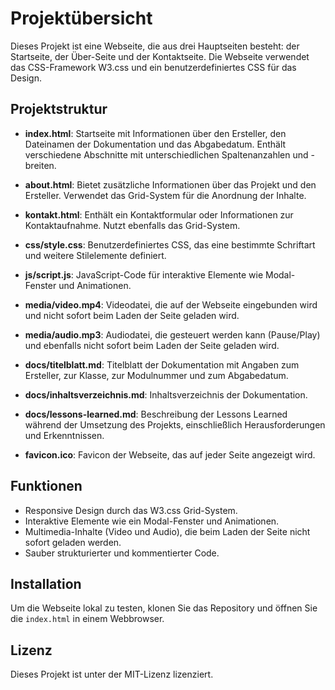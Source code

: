 # Projektübersicht

Dieses Projekt ist eine Webseite, die aus drei Hauptseiten besteht: der Startseite, der Über-Seite und der Kontaktseite. Die Webseite verwendet das CSS-Framework W3.css und ein benutzerdefiniertes CSS für das Design. 

## Projektstruktur

- **index.html**: Startseite mit Informationen über den Ersteller, den Dateinamen der Dokumentation und das Abgabedatum. Enthält verschiedene Abschnitte mit unterschiedlichen Spaltenanzahlen und -breiten.
  
- **about.html**: Bietet zusätzliche Informationen über das Projekt und den Ersteller. Verwendet das Grid-System für die Anordnung der Inhalte.

- **kontakt.html**: Enthält ein Kontaktformular oder Informationen zur Kontaktaufnahme. Nutzt ebenfalls das Grid-System.

- **css/style.css**: Benutzerdefiniertes CSS, das eine bestimmte Schriftart und weitere Stilelemente definiert.

- **js/script.js**: JavaScript-Code für interaktive Elemente wie Modal-Fenster und Animationen.

- **media/video.mp4**: Videodatei, die auf der Webseite eingebunden wird und nicht sofort beim Laden der Seite geladen wird.

- **media/audio.mp3**: Audiodatei, die gesteuert werden kann (Pause/Play) und ebenfalls nicht sofort beim Laden der Seite geladen wird.

- **docs/titelblatt.md**: Titelblatt der Dokumentation mit Angaben zum Ersteller, zur Klasse, zur Modulnummer und zum Abgabedatum.

- **docs/inhaltsverzeichnis.md**: Inhaltsverzeichnis der Dokumentation.

- **docs/lessons-learned.md**: Beschreibung der Lessons Learned während der Umsetzung des Projekts, einschließlich Herausforderungen und Erkenntnissen.

- **favicon.ico**: Favicon der Webseite, das auf jeder Seite angezeigt wird.

## Funktionen

- Responsive Design durch das W3.css Grid-System.
- Interaktive Elemente wie ein Modal-Fenster und Animationen.
- Multimedia-Inhalte (Video und Audio), die beim Laden der Seite nicht sofort geladen werden.
- Sauber strukturierter und kommentierter Code.

## Installation

Um die Webseite lokal zu testen, klonen Sie das Repository und öffnen Sie die `index.html` in einem Webbrowser.

## Lizenz

Dieses Projekt ist unter der MIT-Lizenz lizenziert.